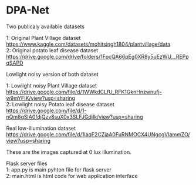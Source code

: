# DPA-Net
Two publicaly available datasets

1: Original Plant Village dataset                 https://www.kaggle.com/datasets/mohitsingh1804/plantvillage/data                                                                                                                                     
2: Original potato leaf disease dataset           https://drive.google.com/drive/folders/1FpcQA66pEg0XR8y5uEzWU__REPpqSAPD


Lowlight noisy version of both dataset

1: Lowlight noisy Plant Village dataset https://drive.google.com/file/d/1WWkdCLfU_RFK1GknHnzwnufj-w9mYFIK/view?usp=sharing                                                                                                                         
2: Lowlight noisy Potato leaf disease dataset  https://drive.google.com/file/d/1-nQm8gSIA0fdjQzv8suX0x3SLFJGdjIk/view?usp=sharing


Real low-illumination dataset                                                                                                                                                                                                                                                      
https://drive.google.com/file/d/1IaqF2CZjaA0FuRNMOCX4UNgcgVIammZO/view?usp=sharing                                                                                                                                                                                                




These are the images captured at 0 lux illumination.                                                                                                                                                                                               

  




Flask server files                                                                                                                                                                                                                                      
1: app.py is main pyhton file for flask server                                                                                                                                                                                                        
2: main.html is html code for web application interface


                                                                                                                                                                                                                                        
                                                                                                                                                                                                                             
                                                                                                                                                                                                                                                                    
